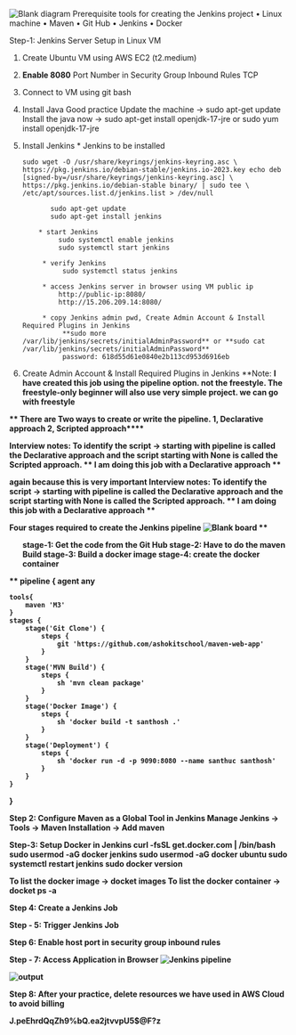 ![Blank diagram](https://github.com/user-attachments/assets/56b90bb2-4a5c-433e-b9ed-3e70952d0300)
Prerequisite tools for creating the Jenkins project
•	Linux machine
•	Maven
•	Git Hub
•	Jenkins
•	Docker

Step-1: Jenkins Server Setup in Linux VM
1.	Create Ubuntu VM using AWS EC2 (t2.medium)
2.	**Enable 8080** Port Number in Security Group Inbound Rules TCP
3.	Connect to VM using git bash
4.	Install Java
           Good practice Update the machine
                -> sudo apt-get update
  	       Install the java now
                -> sudo apt-get install openjdk-17-jre      or   sudo yum install openjdk-17-jre 

6.	Install Jenkins
           * Jenkins to be installed

  	    sudo wget -O /usr/share/keyrings/jenkins-keyring.asc \ https://pkg.jenkins.io/debian-stable/jenkins.io-2023.key echo deb [signed-by=/usr/share/keyrings/jenkins-keyring.asc] \ https://pkg.jenkins.io/debian-stable binary/ | sudo tee \ /etc/apt/sources.list.d/jenkins.list > /dev/null

               sudo apt-get update
               sudo apt-get install jenkins 

            * start Jenkins
                 sudo systemctl enable jenkins
                 sudo systemctl start jenkins

             * verify Jenkins
                  sudo systemctl status jenkins
  	
  	         * access Jenkins server in browser using VM public ip 
                 http://public-ip:8080/
                 http://15.206.209.14:8080/

  	         * copy Jenkins admin pwd, Create Admin Account & Install Required Plugins in Jenkins
                  **sudo more /var/lib/jenkins/secrets/initialAdminPassword** or **sudo cat /var/lib/jenkins/secrets/initialAdminPassword**
                  password: 618d55d61e0840e2b113cd953d6916eb
  	
8. Create Admin Account & Install Required Plugins in Jenkins
**Note: **I have created this job using the pipeline option.  not the freestyle. The freestyle-only beginner will also use very simple project. we can go with freestyle**

 <b> ** There are Two ways to create or write the pipeline.
          1, Declarative approach 2, Scripted approach****</br>

**Interview notes: To identify the script -> starting with pipeline is called the Declarative approach and the script starting with None is called the Scripted approach.**
    **
I am doing this job with a Declarative approach **

<be>**again** **because this is very important** 
**Interview notes: To identify the script -> starting with pipeline is called the Declarative approach and the script starting with None is called the Scripted approach.**
    **
I am doing this job with a Declarative approach **</br>

**Four stages required to create the Jenkins pipeline**
![Blank board](https://github.com/user-attachments/assets/5e501a69-39ae-42a8-a297-ab56a851ac0a)
   **<ul>stage-1: Get the code from the Git Hub
     stage-2: Have to do the maven Build
     stage-3: Build a docker image
     stage-4: create the docker container</ul>
**
pipeline {
    agent any
    
    tools{
        maven 'M3'
    }
    stages {
        stage('Git Clone') {
            steps {
                git 'https://github.com/ashokitschool/maven-web-app'
            }
        }
        stage('MVN Build') {
            steps {
                sh 'mvn clean package'
            }
        }
        stage('Docker Image') {
            steps {
                sh 'docker build -t santhosh .'
            }
        }
        stage('Deployment') {
            steps {
                sh 'docker run -d -p 9090:8080 --name santhuc santhosh'
            }
        }
    }
}



Step 2: Configure Maven as a Global Tool in Jenkins
**Manage Jenkins -> Tools -> Maven Installation -> Add maven**

Step-3: Setup Docker in Jenkins
**curl -fsSL get.docker.com | /bin/bash
sudo usermod -aG docker jenkins
sudo usermod -aG docker ubuntu
sudo systemctl restart jenkins
sudo docker version**

To list the docker image -> docket images
To list the docker container -> docket ps -a

Step 4: Create a Jenkins Job

Step - 5: Trigger Jenkins Job

Step 6: Enable host port in security group inbound rules

Step - 7: Access Application in Browser
![Jenkins pipeline ](https://github.com/user-attachments/assets/43f04981-b7c1-44bc-bd80-17fd9f39feee)


![output](https://github.com/user-attachments/assets/b528175e-73eb-46f6-b99b-fcd4eb955c66)


Step 8: After your practice, delete resources we have used in AWS Cloud to avoid billing

J.peEhrdQqZh9%bQ.ea2jtvvpU5$@F?z
